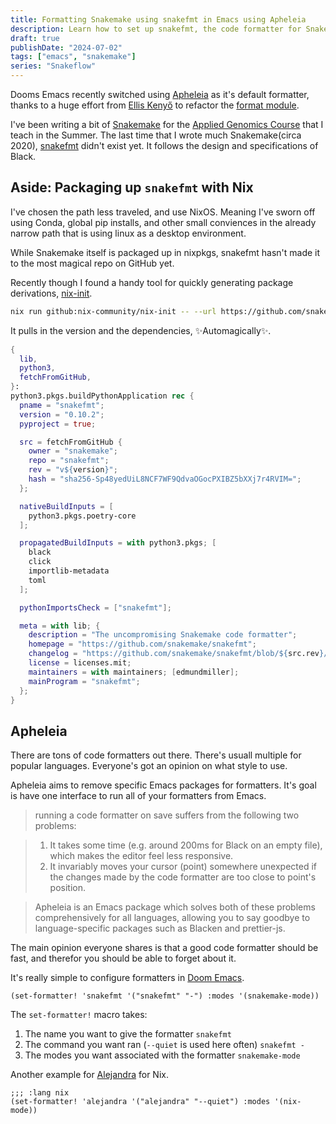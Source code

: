```yaml
---
title: Formatting Snakemake using snakefmt in Emacs using Apheleia
description: Learn how to set up snakefmt, the code formatter for Snakemake, in Doom Emacs using the Apheleia package. This post covers installing snakefmt with Nix, configuring it in Doom Emacs, and provides an overview of how Apheleia aims to simplify formatting code across languages in Emacs. Example configurations for Nix are also included.
draft: true
publishDate: "2024-07-02"
tags: ["emacs", "snakemake"]
series: "Snakeflow"
---
```


Dooms Emacs recently switched using [Apheleia](https://github.com/radian-software/apheleia) as it's default formatter, thanks to a huge effort from [Ellis Kenyő](https://elken.dev) to refactor the [format module](https://docs.doomemacs.org/latest/?#/modules/editor/format).

I've been writing a bit of [Snakemake](https://snakemake.github.io/) for the [Applied Genomics Course](https://applied-genomics.dev/) that I teach in the Summer. The last time that I wrote much Snakemake(circa 2020), [snakefmt](https://github.com/snakemake/snakefmt) didn't exist yet. It follows the design and specifications of Black.

## Aside: Packaging up `snakefmt` with Nix

I've chosen the path less traveled, and use NixOS. Meaning I've sworn off using Conda, global pip installs, and other small conviences in the already narrow path that is using linux as a desktop environment.

While Snakemake itself is packaged up in nixpkgs, snakefmt hasn't made it to the most magical repo on GitHub yet.

Recently though I found a handy tool for quickly generating package derivations, [nix-init](https://github.com/nix-community/nix-init).

```sh
nix run github:nix-community/nix-init -- --url https://github.com/snakemake/snakefmt
```

It pulls in the version and the dependencies, ✨Automagically✨.

```nix title="snakefmt.nix"
{
  lib,
  python3,
  fetchFromGitHub,
}:
python3.pkgs.buildPythonApplication rec {
  pname = "snakefmt";
  version = "0.10.2";
  pyproject = true;

  src = fetchFromGitHub {
    owner = "snakemake";
    repo = "snakefmt";
    rev = "v${version}";
    hash = "sha256-Sp48yedUiL8NCF7WF9QdvaOGocPXIBZ5bXXj7r4RVIM=";
  };

  nativeBuildInputs = [
    python3.pkgs.poetry-core
  ];

  propagatedBuildInputs = with python3.pkgs; [
    black
    click
    importlib-metadata
    toml
  ];

  pythonImportsCheck = ["snakefmt"];

  meta = with lib; {
    description = "The uncompromising Snakemake code formatter";
    homepage = "https://github.com/snakemake/snakefmt";
    changelog = "https://github.com/snakemake/snakefmt/blob/${src.rev}/CHANGELOG.md";
    license = licenses.mit;
    maintainers = with maintainers; [edmundmiller];
    mainProgram = "snakefmt";
  };
}
```

## Apheleia

There are tons of code formatters out there. There's usuall multiple for popular languages. Everyone's got an opinion on what style to use.

Apheleia aims to remove specific Emacs packages for formatters. It's goal is have one interface to run all of your formatters from Emacs.

> running a code formatter on save suffers from the following two problems:

>    1. It takes some time (e.g. around 200ms for Black on an empty file), which makes the editor feel less responsive.
>    2. It invariably moves your cursor (point) somewhere unexpected if the changes made by the code formatter are too close to point's position.

> Apheleia is an Emacs package which solves both of these problems comprehensively for all languages, allowing you to say goodbye to language-specific packages such as Blacken and prettier-js.

The main opinion everyone shares is that a good code formatter should be fast, and therefor you should be able to forget about it.

It's really simple to configure formatters in [Doom Emacs](https://github.com/doomemacs/doomemacs).

```emacs-lisp title="config.el"
(set-formatter! 'snakefmt '("snakefmt" "-") :modes '(snakemake-mode))
```

The `set-formatter!` macro takes:
1. The name you want to give the formatter
`snakefmt`
2. The command you want ran (`--quiet` is used here often)
`snakefmt -`
3. The modes you want associated with the formatter
`snakemake-mode`

Another example for [Alejandra](https://github.com/kamadorueda/alejandra) for Nix.

```emacs-lisp title="config.el"
;;; :lang nix
(set-formatter! 'alejandra '("alejandra" "--quiet") :modes '(nix-mode))
```
